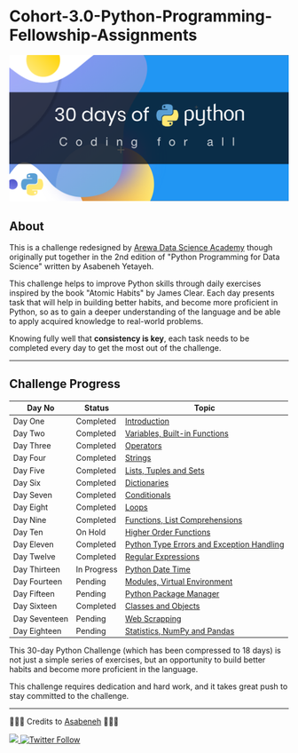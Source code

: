 # Cohort-3.0-Python-Programming-Fellowship-Assignments

![30 days of Python](./image.png)

## About

This is a challenge redesigned by [Arewa Data Science Academy](https://arewadatascience.github.io) though originally put together in the 2nd edition of "Python Programming for Data Science" written by Asabeneh Yetayeh.

This challenge helps to improve Python skills through daily exercises inspired by the book "Atomic Habits" by James Clear. Each day presents task that will help in building better habits, and become more proficient in Python, so as to gain a deeper understanding of the language and be able to apply acquired knowledge to real-world problems.

Knowing fully well that **consistency is key**, each task needs to be completed every day to get the most out of the challenge.

---

## Challenge Progress


|     Day No         |     Status   |Topic                               |
|--------------------|--------------|------------------------------------|
|      Day One     |    Completed   | [Introduction](../ArewaDS-Fellowship/30DaysOfPython/day_1/helloworld.py) |
|     Day Two    |   Completed    | [Variables, Built-in Functions](../ArewaDS-Fellowship/30DaysOfPython/day_2/variables.py) |
|     Day Three    |    Completed   | [Operators](../ArewaDS-Fellowship/30DaysOfPython/day_3/operators.ipynb) |
|     Day Four    |    Completed   | [Strings](../ArewaDS-Fellowship/30DaysOfPython/day_4/strings.ipynb) |
|     Day Five    |    Completed   | [Lists, Tuples and Sets](../ArewaDS-Fellowship/30DaysOfPython/day_5/lists.ipynb) |
|     Day Six    |   Completed    | [Dictionaries](../ArewaDS-Fellowship/30DaysOfPython/day_6/dictionaries.ipynb) |
|     Day Seven    |    Completed   | [Conditionals](../ArewaDS-Fellowship/30DaysOfPython/day_7/conditionals.ipynb) |
|     Day Eight    |    Completed   | [Loops](../ArewaDS-Fellowship/30DaysOfPython/day_8/loops.ipynb) |
|     Day Nine    |    Completed   | [Functions, List Comprehensions](../ArewaDS-Fellowship/30DaysOfPython/day_9/functions.ipynb) |
|     Day Ten    |    On Hold   | [Higher Order Functions]() |
|     Day Eleven    |    Completed   | [Python Type Errors and Exception Handling](../ArewaDS-Fellowship/30DaysOfPython/day_11.python_type_errors.ipynb) |
|     Day Twelve    |    Completed   | [Regular Expressions](../ArewaDS-Fellowship/30DaysOfPython/day_12/regular_expression.ipynb) |
|     Day Thirteen    |    In Progress   | [Python Date Time](../ArewaDS-Fellowship/30DaysOfPython/day_13/python_datetime_file_handling.ipynb) |
|     Day Fourteen    |    Pending   | [Modules, Virtual Environment]() |
|     Day Fifteen    |    Pending   | [Python Package Manager]() |
|     Day Sixteen    |    Completed   | [Classes and Objects](../ArewaDS-Fellowship/30DaysOfPython/day_16/classes_and_objects.ipynb) |
|     Day Seventeen    |    Pending   | [Web Scrapping]() |
|     Day Eighteen    |    Pending   | [Statistics, NumPy and Pandas]() |

This 30-day Python Challenge (which has been compressed to 18 days) is not just a simple series of exercises, but an opportunity to build better habits and become more proficient in the language. 

This challenge requires dedication and hard work, and it takes great push to stay committed to the challenge. 


---

🧡🧡🧡 Credits to [Asabeneh](https://testimonial-vdzd.onrender.com)
 🧡🧡🧡

   <a class="header-badge" target="_blank" href="https://www.linkedin.com/in/asabeneh/">
  <img src="https://img.shields.io/badge/style--5eba00.svg?label=LinkedIn&logo=linkedin&style=social">
  </a>
  <a class="header-badge" target="_blank" href="https://twitter.com/Asabeneh">
  <img alt="Twitter Follow" src="https://img.shields.io/twitter/follow/asabeneh?style=social">
  </a>